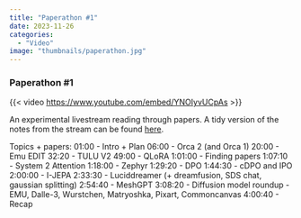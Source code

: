 ```yaml
---
title: "Paperathon #1"
date: 2023-11-26
categories: 
  - "Video"
image: "thumbnails/paperathon.jpg"
---
```


### Paperathon #1

{{< video https://www.youtube.com/embed/YNOIyvUCpAs >}}

An experimental livestream reading through papers. A tidy version of the notes from the stream can be found [here](https://docs.google.com/document/d/1weSVlVfVUufOesEmMB2_TlmM_I250ug-WIEZu9xEpVw/edit?usp=sharing).

Topics + papers:
01:00 - Intro + Plan
06:00 - Orca 2 (and Orca 1)
20:00 - Emu EDIT
32:20 - TULU V2
49:00 - QLoRA
1:01:00 - Finding papers
1:07:10 - System 2 Attention
1:18:00 - Zephyr
1:29:20 - DPO
1:44:30 - cDPO and IPO
2:00:00 - I-JEPA
2:33:30 - Luciddreamer (+ dreamfusion, SDS chat, gaussian splitting)
2:54:40 - MeshGPT
3:08:20 - Diffusion model roundup - EMU, Dalle-3, Wurstchen, Matryoshka, Pixart, Commoncanvas
4:00:40 - Recap